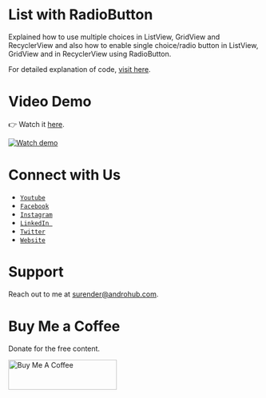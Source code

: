# List with RadioButton
Explained how to use multiple choices in ListView, GridView and RecyclerView and also how to enable single choice/radio button in ListView, GridView and in RecyclerView using RadioButton.

For detailed explanation of code, [visit here](http://www.androhub.com/android-listview-radiobutton/).

# Video Demo
👉 Watch it <a href="https://youtu.be/lDwB_G0RCfI">here</a>.
<br>

[![Watch demo](http://i3.ytimg.com/vi/lDwB_G0RCfI/hqdefault.jpg)](https://youtu.be/lDwB_G0RCfI)

# Connect with Us
- <a href="https://www.youtube.com/channel/@Androhub" target="_blank">`Youtube`</a>
- <a href="https://www.facebook.com/androhubtutorial/" target="_blank">`Facebook`</a>
- <a href="https://www.instagram.com/androhub_tutorial" target="_blank">`Instagram`</a>
- <a href="https://www.linkedin.com/in/surender-kumar-681472a8?originalSubdomain=in" target="_blank">`LinkedIn `</a>
- <a href="https://twitter.com/sonusurender0/" target="_blank">`Twitter`</a>
- <a href="http://www.androhub.com/" target="_blank">`Website`</a>

# Support
Reach out to me at surender@androhub.com.

# Buy Me a Coffee
Donate for the free content.

<a href="https://www.buymeacoffee.com/androhub" target="_blank"><img src="https://cdn.buymeacoffee.com/buttons/v2/default-yellow.png" alt="Buy Me A Coffee" style="height: 60px !important;width: 217px !important;" ></a>
